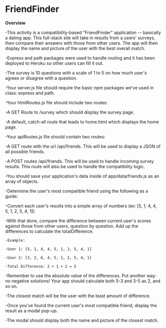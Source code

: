 # FriendFinder

**Overview**

-This activity is a compatibility-based "FriendFinder" application -- basically a dating app. This full-stack site will take in results from a users' surveys, then compare their answers with those from other users. The app will then display the name and picture of the user with the best overall match.

-Express and path packages were used to handle routing and it has been deployed to Heroku so other users can fill it out.

-The survey is 10 questions with a scale of 1 to 5 on how much user's agrees or disagree with a question.

-Your server.js file should require the basic npm packages we've used in class: express and path.

-Your htmlRoutes.js file should include two routes:

-A GET Route to /survey which should display the survey page.

-A default, catch-all route that leads to home.html which displays the home page.

-Your apiRoutes.js file should contain two routes:

-A GET route with the url /api/friends. This will be used to display a JSON of all possible friends.

-A POST routes /api/friends. This will be used to handle incoming survey results. This route will also be used to handle the compatibility logic.

-You should save your application's data inside of app/data/friends.js as an array of objects. 

-Determine the user's most compatible friend using the following as a guide:

-Convert each user's results into a simple array of numbers (ex: [5, 1, 4, 4, 5, 1, 2, 5, 4, 1]).

-With that done, compare the difference between current user's scores against those from other users, question by question. Add up the differences to calculate the totalDifference.

    -Example:

    -User 1: [5, 1, 4, 4, 5, 1, 2, 5, 4, 1]

    -User 2: [3, 2, 6, 4, 5, 1, 2, 5, 4, 1]

    -Total Difference: 2 + 1 + 2 = 5


-Remember to use the absolute value of the differences. Put another way: no negative solutions! Your app should calculate both 5-3 and 3-5 as 2, and so on.

-The closest match will be the user with the least amount of difference.

-Once you've found the current user's most compatible friend, display the result as a modal pop-up.

-The modal should display both the name and picture of the closest match.